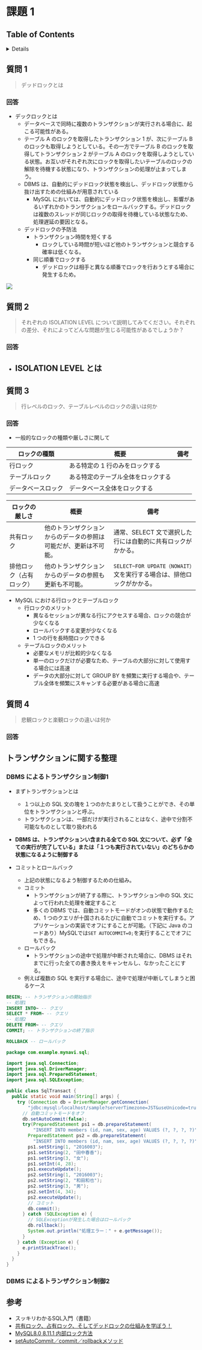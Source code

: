 # 課題 1

## Table of Contents

<!-- START doctoc generated TOC please keep comment here to allow auto update -->
<!-- DON'T EDIT THIS SECTION, INSTEAD RE-RUN doctoc TO UPDATE -->
<details>
<summary>Details</summary>

- [質問 1](#%E8%B3%AA%E5%95%8F1)
  - [回答](#%E5%9B%9E%E7%AD%94)
- [質問 2](#%E8%B3%AA%E5%95%8F2)
  - [回答](#%E5%9B%9E%E7%AD%94-1)
- [質問 3](#%E8%B3%AA%E5%95%8F3)
  - [回答](#%E5%9B%9E%E7%AD%94-2)
- [質問 4](#%E8%B3%AA%E5%95%8F4)
  - [回答](#%E5%9B%9E%E7%AD%94-3)

</details>
<!-- END doctoc generated TOC please keep comment here to allow auto update -->

## 質問 1

> デッドロックとは

### 回答

- デックロックとは
  - データベースで同時に複数のトランザクションが実行される場合に、起こる可能性がある。
  - テーブル A のロックを取得したトランザクション 1 が、次にテーブル B のロックも取得しようとしている。その一方でテーブル B のロックを取得してトランザクション 2 がテーブル A のロックを取得しようとしている状態。お互いがそれぞれ次にロックを取得したいテーブルのロックの解除を待機する状態になり、トランザクションの処理が止まってしまう。
  - DBMS は、自動的にデッドロック状態を検出し、デッドロック状態から抜け出すための仕組みが用意されている
    - MySQL においては、自動的にデッドロック状態を検出し、影響があるいずれかのトランザクションをロールバックする。デッドロックは複数のスレッドが同じロックの取得を待機している状態なため、処理遅延の要因となる。
  - デッドロックの予防法
    - トランザクション時間を短くする
      - ロックしている時間が短いほど他のトランザクションと競合する確率は低くなる。
    - 同じ順番でロックする
      - デッドロックは相手と異なる順番でロックを行おうとする場合に発生するため。

![](https://cloudear.jp/blog/wp-content/uploads/2015/07/deadlock2.png)

## 質問 2

> それぞれの ISOLATION LEVEL について説明してみてください。それぞれの差分、それによってどんな問題が生じる可能性があるでしょうか？

### 回答

- ISOLATION LEVEL とは
  -

## 質問 3

> 行レベルのロック、テーブルレベルのロックの違いは何か

### 回答

- 一般的なロックの種類や厳しさに関して

| ロックの種類       | 概要                               | 備考 |
| ------------------ | ---------------------------------- | ---- |
| 行ロック           | ある特定の 1 行のみをロックする    |      |
| テーブルロック     | ある特定のテーブル全体をロックする |      |
| データベースロック | データベース全体をロックする       |      |

| ロックの厳しさ           | 概要                                                                 | 備考                                                                  |
| ------------------------ | -------------------------------------------------------------------- | --------------------------------------------------------------------- |
| 共有ロック               | 他のトランザクションからのデータの参照は可能だが、更新は不可能。<br> | 通常、SELECT 文で選択した行には自動的に共有ロックがかかる。           |
| 排他ロック（占有ロック） | 他のトランザクションからのデータの参照も更新も不可能。               | `SELECT~FOR UPDATE（NOWAIT）`文を実行する場合は、排他ロックがかかる。 |

- MySQL における行ロックとテーブルロック
  - 行ロックのメリット
    - 異なるセッションが異なる行にアクセスする場合、ロックの競合が少なくなる
    - ロールバックする変更が少なくなる
    - 1 つの行を長時間ロックできる
  - テーブルロックのメリット
    - 必要なメモリが比較的少なくなる
    - 単一のロックだけが必要なため、テーブルの大部分に対して使用する場合には高速
    - データの大部分に対して GROUP BY を頻繁に実行する場合や、テーブル全体を頻繁にスキャンする必要がある場合に高速

## 質問 4

> 悲観ロックと楽観ロックの違いは何か

### 回答

## トランザクションに関する整理

### DBMS によるトランザクション制御1

- まずトランザクションとは

  - １つ以上の SQL 文の塊を１つのかたまりとして扱うことができ、その単位をトランザクションと呼ぶ。
  - トランザクションは、一部だけが実行されることはなく、途中で分割不可能なものとして取り扱われる

- **DBMS は、トランザクションい含まれる全ての SQL 文について、必ず「全ての実行が完了している」または「１つも実行されていない」のどちらかの状態になるように制御する**

- コミットとロールバック
  - 上記の状態になるよう制御するための仕組み。
  - コミット
    - トランザクションが終了する際に、トランザクション中の SQL 文によって行われた処理を確定すること
    - 多くの DBMS では、自動コミットモードがオンの状態で動作するため、1 つのクエリが十国されるたびに自動でコミットを実行する。アプリケーションの実装でオフにすることが可能。（下記に Java のコードあり）MySQLでは`SET AUTOCOMMIT=0;`を実行することでオフにもできる。
  - ロールバック
    - トランザクションの途中で処理が中断された場合に、DBMS はそれまでに行った全ての書き換えをキャンセルし、なかったことにする。
  - 例えば複数の SQL を実行する場合に、途中で処理が中断してしまうと困るケース

```sql
BEGIN; -- トランザクションの開始指示
-- 処理1
INSERT INTO~ -- クエリ
SELECT * FROM~ -- クエリ
-- 処理2
DELETE FROM~ -- クエリ
COMMIT; -- トランザクションの終了指示
```

```sql
ROLLBACK -- ロールバック
```

```java
package com.example.mynavi.sql;

import java.sql.Connection;
import java.sql.DriverManager;
import java.sql.PreparedStatement;
import java.sql.SQLException;

public class SqlTransact {
  public static void main(String[] args) {
    try (Connection db = DriverManager.getConnection(
        "jdbc:mysql:⁄⁄localhost/sample?serverTimezone=JST&useUnicode=true&characterEncoding=UTF-8&useSSL=true", "root", "12345")) {
      // 自動コミットモードをオフ
      db.setAutoCommit(false);
      try(PreparedStatement ps1 = db.prepareStatement(
          "INSERT INTO members (id, nam, sex, age) VALUES (?, ?, ?, ?)");
        PreparedStatement ps2 = db.prepareStatement(
          "INSERT INTO members (id, nam, sex, age) VALUES (?, ?, ?, ?)");) {
        ps1.setString(1, "2016003");
        ps1.setString(2, "田中春香");
        ps1.setString(3, "女");
        ps1.setInt(4, 28);
        ps1.executeUpdate();
        ps2.setString(1, "2016003");
        ps2.setString(2, "和田和也");
        ps2.setString(3, "男");
        ps2.setInt(4, 34);
        ps2.executeUpdate();
        // コミット
        db.commit();
      } catch (SQLException e) {
        // SQLExceptionが発生した場合はロールバック
        db.rollback();
        System.out.println("処理エラー：" + e.getMessage());
      }
    } catch (Exception e) {
      e.printStackTrace();
    }
  }
}
```

### DBMS によるトランザクション制御2

## 参考

- スッキリわかるSQL入門（書籍）
- [共有ロック、占有ロック、そしてデッドロックの仕組みを学ぼう！](https://itmanabi.com/exclusive-lock/)
- [MySQL8.0 8.11.1 内部ロック方法](https://dev.mysql.com/doc/refman/8.0/ja/internal-locking.html)
- [setAutoCommit／commit／rollbackメソッド](https://java-code.jp/967)